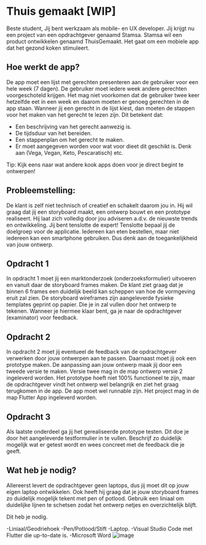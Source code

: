 # Thuis gemaakt [WIP]

Beste student,
 Jij bent werkzaam als mobile- en UX developer. Jij krijgt nu een project van een opdrachtgever genaamd Stamsa. Stamsa wil een product ontwikkelen genaamd ThuisGemaakt. Het gaat om een mobiele app dat het gezond koken stimuleert.
 
## Hoe werkt de app?
De app moet een lijst met gerechten presenteren aan de gebruiker voor een hele week (7 dagen). De gebruiker moet iedere week andere gerechten voorgeschoteld krijgen. Het mag niet voorkomen dat de gebruiker twee keer hetzelfde eet in een week en daarom moeten er genoeg gerechten in de app staan. Wanneer jij een gerecht in de lijst kiest, dan moeten de stappen voor het maken van het gerecht te lezen zijn. Dit betekent dat:
 
- Een beschrijving van het gerecht aanwezig is.
- De tijdsduur van het bereiden.
- Een stappenplan om het gerecht te maken.
- Er moet aangegeven worden voor wat voor dieet dit geschikt is. Denk aan (Vega, Vegan, Keto, Pescaratisch) etc.
 
Tip: Kijk eens naar wat andere kook apps doen voor je direct begint te ontwerpen!
 
## Probleemstelling:
De klant is zelf niet technisch of creatief en schakelt daarom jou in. Hij wil graag dat jij een storyboard maakt, een ontwerp bouwt en een prototype realiseert.  Hij laat zich volledig door jou adviseren a.d.v. de nieuwste trends en ontwikkeling. Jij bent tenslotte de expert!
Tenslotte bepaal jij de doelgroep voor de applicatie. Iedereen kan eten bestellen, maar niet iedereen kan een smartphone gebruiken. Dus denk aan de toegankelijkheid van jouw ontwerp.

## Opdracht 1
 In opdracht 1 moet jij een marktonderzoek (onderzoeksformulier) uitvoeren en vanuit daar de storyboard frames maken. De klant ziet graag dat je binnen 6 frames een duidelijk beeld kan scheppen van hoe de vormgeving eruit zal zien.
De storyboard wireframes zijn aangeleverde fysieke templates geprint op papier. Die je in zal vullen door het ontwerp te tekenen. Wanneer je hiermee klaar bent, ga je naar de opdrachtgever (examinator) voor feedback. 

## Opdracht 2
In opdracht 2 moet jij eventueel de feedback van de opdrachtgever verwerken door jouw ontwerpen aan te passen. Daarnaast moet jij ook een prototype maken. De aanpassing aan jouw ontwerp maak jij door een tweede versie te maken. Versie twee mag in de map ontwerp versie 2 ingeleverd worden. Het prototype hoeft niet 100% functioneel te zijn, maar de opdrachtgever vindt het ontwerp wel belangrijk en ziet het graag terugkomen in de app. De app moet wel runnable zijn. Het project mag in de map Flutter App ingeleverd worden.

## Opdracht 3
Als laatste onderdeel ga jij het gerealiseerde prototype testen. Dit doe je door het aangeleverde testformulier in te vullen. Beschrijf zo duidelijk mogelijk wat er getest wordt en wees concreet met de feedback die je geeft.
 
## Wat heb je nodig?
Allereerst levert de opdrachtgever geen laptops, dus jij moet dit op jouw eigen laptop ontwikkelen. 
Ook heeft hij graag dat je jouw storyboard frames zo duidelijk mogelijk tekent met pen of potlood. Gebruik een liniaal om duidelijke lijnen te schetsen zodat het ontwerp netjes en overzichtelijk blijft.

Dit heb je nodig.

-Liniaal/Geodriehoek
-Pen/Potlood/Stift
-Laptop.
-Visual Studio Code met Flutter die up-to-date is.
-Microsoft Word
![image](https://user-images.githubusercontent.com/77005246/216001738-3fa4384c-5392-4c64-81b0-2a155ed88c22.png)
